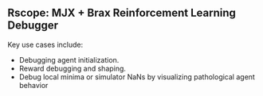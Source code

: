 ## Rscope: MJX + Brax Reinforcement Learning Debugger

Key use cases include:
- Debugging agent initialization.
- Reward debugging and shaping.
- Debug local minima or simulator NaNs by visualizing pathological agent behavior
